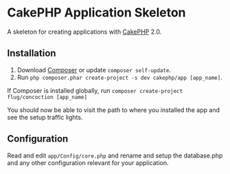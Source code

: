 # CakePHP Application Skeleton

A skeleton for creating applications with [CakePHP](http://cakephp.org) 2.0.

## Installation

1. Download [Composer](http://getcomposer.org/doc/00-intro.md) or update `composer self-update`.
2. Run `php composer.phar create-project -s dev cakephp/app [app_name]`.

If Composer is installed globally, run
`composer create-project flug/concoction [app_name]`

You should now be able to visit the path to where you installed the app and see
the setup traffic lights.

## Configuration

Read and edit `app/Config/core.php` and rename and setup the database.php and any other
configuration relevant for your application.

